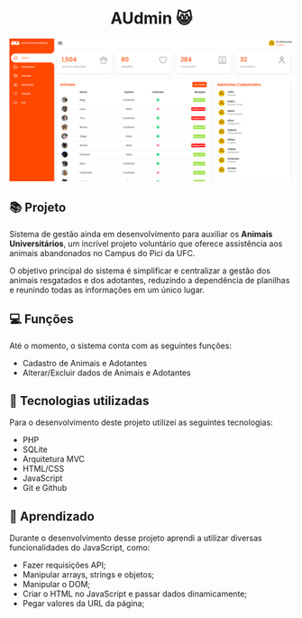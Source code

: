 <h1 align="center">
  AUdmin 😸
</h1>

![Resultado final do projeto](.github/preview.png)

## 📚 Projeto

Sistema de gestão ainda em desenvolvimento para auxiliar os **Animais Universitários**, um incrível projeto voluntário que oferece assistência aos animais abandonados no Campus do Pici da UFC.

O objetivo principal do sistema é simplificar e centralizar a gestão dos animais resgatados e dos adotantes, reduzindo a dependência de planilhas e reunindo todas as informações em um único lugar.

## 💻 Funções

Até o momento, o sistema conta com as seguintes funções:

- Cadastro de Animais e Adotantes
- Alterar/Excluir dados de Animais e Adotantes

## 💼 Tecnologias utilizadas

Para o desenvolvimento deste projeto utilizei as seguintes tecnologias:

- PHP
- SQLite
- Arquitetura MVC
- HTML/CSS
- JavaScript
- Git e Github

## 🤯 Aprendizado

Durante o desenvolvimento desse projeto aprendi a utilizar diversas funcionalidades do JavaScript, como:

- Fazer requisições API;
- Manipular arrays, strings e objetos;
- Manipular o DOM;
- Criar o HTML no JavaScript e passar dados dinamicamente;
- Pegar valores da URL da página;

